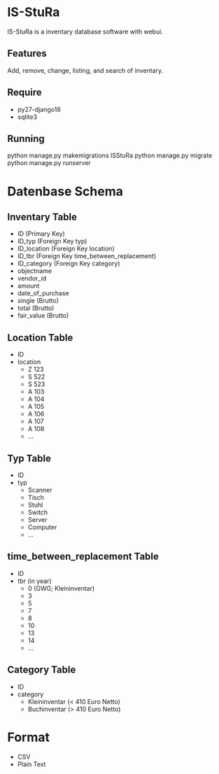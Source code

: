 # IS-StuRa

IS-StuRa is a inventary database software with webui.

## Features

Add, remove, change, listing, and search of inventary.

## Require

* py27-django18
* sqlite3

## Running

 python manage.py makemigrations ISStuRa
 python manage.py migrate
 python manage.py runserver


# Datenbase Schema

## Inventary Table
* ID        (Primary Key)
* ID_typ    (Foreign Key typ)
* ID_location (Foreign Key location)
* ID_tbr    (Foreign Key time_between_replacement)
* ID_category (Foreign Key category)
* objectname
* vendor_id
* amount
* date_of_purchase
* single (Brutto)
* total (Brutto)
* fair_value (Brutto)

## Location Table
* ID
* location
    * Z 123
    * S 522
    * S 523
    * A 103
    * A 104
    * A 105
    * A 106
    * A 107
    * A 108
    * ...

## Typ Table
* ID
* typ
    * Scanner
    * Tisch
    * Stuhl
    * Switch
    * Server
    * Computer
    * ...

## time_between_replacement Table
* ID
* tbr (in year)
    * 0 (GWG; Kleininventar)
    * 3
    * 5
    * 7
    * 8
    * 10
    * 13
    * 14
    * ...

## Category Table
* ID
* category
    * Kleininventar (< 410 Euro Netto)
    * Buchinventar (> 410 Euro Netto)

# Format
* CSV
* Plain Text

